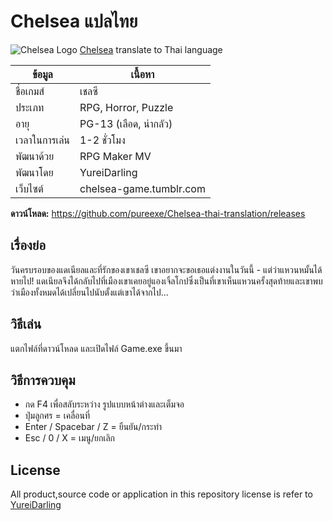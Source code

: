 # Chelsea แปลไทย
![Chelsea Logo](http://www.mx7.com/i/1ca/72H6tv.png)
[Chelsea](http://rpgmaker.net/games/8352/) translate to Thai language

| ข้อมูล          | เนื้อหา                  |
| ------------- | ----------------------- |
| ชื่อเกมส์        | เชลซี                    |
| ประเภท        | RPG, Horror, Puzzle     |
| อายุ           | PG-13 (เลือด, น่ากลัว)     |
| เวลาในการเล่น   | 1-2 ชั่วโมง               |
| พัฒนาด้วย      | RPG Maker MV            |
| พัฒนาโดย      | YureiDarling            |
| เว็บไซต์        | chelsea-game.tumblr.com |

**ดาวน์โหลด:** https://github.com/pureexe/Chelsea-thai-translation/releases

## เรื่องย่อ
วันครบรอบของแดเนียลและที่รักของเขาเชลซี เขาอยากจะขอเธอแต่งงานในวันนี้ - แต่ว่าแหวนหมั้นได้หายไป! แดเนียลจึงได้กลับไปที่เมืองเขาเคยอยู่แองเจิ้ลโกปซึ่งเป็นที่เขาเห็นแหวนครั้งสุดท้ายและเขาพบว่าเมืองทั้งหมดได้เปลี่ยนไปนับตั้งแต่เขาได้จากไป…

## วิธีเล่น
แตกไฟล์ที่ดาวน์โหลด และเปิดไฟล์ Game.exe ขึ้นมา

## วิธีการควบคุม
- กด F4 เพื่อสลับระหว่าง รูปแบบหน้าต่างและเต็มจอ
- ปุ่มลูกศร = เคลื่อนที่
- Enter / Spacebar / Z = ยืนยัน/กระทำ
- Esc / 0 / X = เมนู/ยกเลิก

## License
All product,source code or application in this repository license is refer to [YureiDarling](http://rpgmaker.net/users/YureiDarling/)
